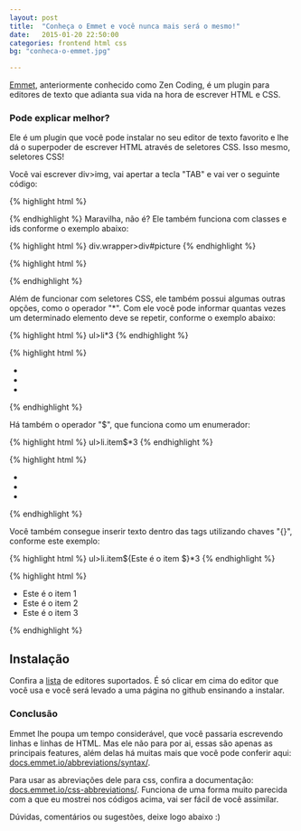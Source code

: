 ```yaml
---
layout: post
title:  "Conheça o Emmet e você nunca mais será o mesmo!"
date:   2015-01-20 22:50:00
categories: frontend html css
bg: "conheca-o-emmet.jpg"

---
```


[Emmet](http://emmet.io/), anteriormente conhecido como Zen Coding, é um plugin para editores de texto que adianta sua vida na hora de escrever HTML e CSS.


### Pode explicar melhor?
 Ele é um plugin que você pode instalar no seu editor de texto favorito e lhe dá o superpoder de escrever HTML através de seletores CSS. Isso mesmo, seletores CSS!

Você vai escrever div>img, vai apertar a tecla "TAB" e vai ver o seguinte código:

{% highlight html %}
<div><img src="" alt=""></div>
{% endhighlight %}
Maravilha, não é? Ele também funciona com classes e ids conforme o exemplo abaixo:

{% highlight html %}
div.wrapper>div#picture
{% endhighlight %}

{% highlight html %}
<div class="wrapper">
    <div id="picture"></div>
</div>
{% endhighlight %}

Além de funcionar com seletores CSS, ele também possui algumas outras opções, como o operador "*". Com ele você pode informar quantas vezes um determinado elemento deve se repetir, conforme o exemplo abaixo:

{% highlight html %}
ul>li*3
{% endhighlight %}

{% highlight html %}
<ul>
    <li></li>
    <li></li>
    <li></li>
</ul>
{% endhighlight %}

Há também o operador "$", que funciona como um enumerador:

{% highlight html %}
ul>li.item$*3
{% endhighlight %}

{% highlight html %}
<ul>
    <li class="item1"></li>
    <li class="item2"></li>
    <li class="item3"></li>
</ul>
{% endhighlight %}

Você também consegue inserir texto dentro das tags utilizando chaves "{}", conforme este exemplo:

{% highlight html %}
ul>li.item${Este é o item $}*3
{% endhighlight %}

{% highlight html %}
<ul>
    <li class="item1">Este é o item 1</li>
    <li class="item2">Este é o item 2</li>
    <li class="item3">Este é o item 3</li>
</ul>
{% endhighlight %}

## Instalação
Confira a [lista](http://emmet.io/download/) de editores suportados. É só clicar em cima do editor que você usa e você será levado a uma página no github ensinando a instalar.

### Conclusão
Emmet lhe poupa um tempo considerável, que você passaria escrevendo linhas e linhas de HTML.
Mas ele não para por ai, essas são apenas as principais features, além delas há muitas mais que você pode conferir aqui: [docs.emmet.io/abbreviations/syntax/](http://docs.emmet.io/abbreviations/syntax/).

Para usar as abreviações dele para css, confira a documentação: [docs.emmet.io/css-abbreviations/](http://docs.emmet.io/css-abbreviations/).
Funciona de uma forma muito parecida com a que eu mostrei nos códigos acima, vai ser fácil de você assimilar.

Dúvidas, comentários ou sugestões, deixe logo abaixo :)


